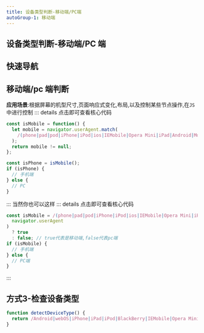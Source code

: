 ```yaml
---
title: 设备类型判断-移动端/PC端
autoGroup-1: 移动端
---
```


## 设备类型判断-移动端/PC 端

## 快速导航

<TOC />

## 移动端/pc 端判断

**应用场景**:根据屏幕的机型尺寸,页面响应式变化,布局,以及控制某些节点操作,在`JS`中进行控制
::: details 点击即可查看核心代码

```js
const isMobile = function() {
  let mobile = navigator.userAgent.match(
    /(phone|pad|pod|iPhone|iPod|ios|IEMobile|Opera Mini|iPad|Android|Mobile|BlackBerry|IEMobile|MQQBrowser|JUC|Fennec|wOSBrowser|BrowserNG|WebOS|Symbian|Windows Phone)/i
  );
  return mobile != null;
};

const isPhone = isMobile();
if (isPhone) {
  // 手机端
} else {
  // PC
}
```

:::
当然你也可以这样
::: details 点击即可查看核心代码

```js
const isMobile = /(phone|pad|pod|iPhone|iPod|ios|IEMobile|Opera Mini|iPad|Android|Mobile|BlackBerry|IEMobile|MQQBrowser|JUC|Fennec|wOSBrowser|BrowserNG|WebOS|Symbian|Windows Phone)/i.test(
  navigator.userAgent
)
  ? true
  : false; // true代表是移动端,false代表pc端
if (isMobile) {
  // 手机端
} else {
  // PC端
}
```

:::

## 方式3-检查设备类型

```js
function detectDeviceType() {
  return /Android|webOS|iPhone|iPad|iPod|BlackBerry|IEMobile|Opera Mini/i.test(navigator.userAgent) ? 'Mobile' : 'Desktop'
}
```
